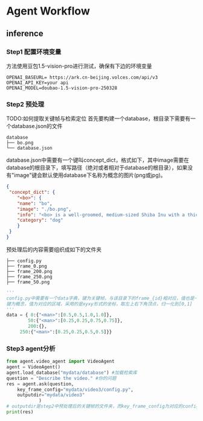 # Agent Workflow
## inference
### Step1 配置环境变量
方法使用豆包1.5-vision-pro进行测试，确保有下边的环境变量
```
OPENAI_BASEURL= https://ark.cn-beijing.volces.com/api/v3
OPENAI_API_KEY=your api
OPENAI_MODEL=doubao-1.5-vision-pro-250328
```
### Step2 预处理
TODO:如何提取关键帧与检索定位
首先要构建一个database，根目录下需要有一个database.json的文件
```
database
├── bo.png
└── database.json
```
database.json中需要有一个键叫concept_dict，格式如下，其中image需要在database的根目录下，填写路径（绝对或者相对于database的根目录），如果没有"image"键会默认使用database下名称为概念的图片(png或jpg)。
```json
{
 "concept_dict": {
    "<bo>": {
    "name": "bo",
    "image": "./bo.png", 
    "info": "<bo> is a well-groomed, medium-sized Shiba Inu with a thick, cinnamon-colored coat, cream accents, alert eyes, and a black collar.",
    "category": "dog"
    }
 }
}
```
预处理后的内容需要组织成如下的文件夹        
```
├── config.py
├── frame_0.png
├── frame_200.png
├── frame_250.png
├── frame_50.png
```
```python
'''
config.py中需要有一个data字典，键为关键帧，与该目录下的frame_{id}相对应，值也是一个字典。
键为概念，值为对应的区域，采用的是xyxy形式的坐标，取左上右下角顶点，归一化到[0,1]
'''
data = { 0:{"<man>":[0.5,0.5,1.0,1.0]},
        50:{"<man>":[0.25,0.25,0.75,0.75]},
        200:{},
     250:{"<man>":[0.25,0.25,0.5,0.5]}}

```

### Step3 agent分析
```python
from agent.video_agent import VideoAgent
agent = VideoAgent()
agent.load_database("mydata/database") #加载检索库
question = "Describe the video." #你的问题
res = agent.ask(question,   
    key_frame_config="mydata/video3/config.py",    
    outputdir="mydata/video3"
            )
# outputdir是step2中预处理后的关键帧的文件夹，而key_frame_config为对应的config.py的路径
print(res)
```
